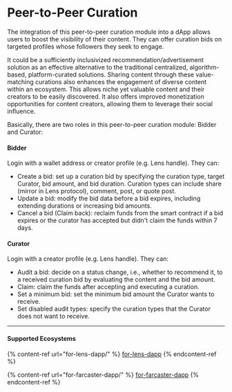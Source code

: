 # Peer-to-Peer Curation

The integration of this peer-to-peer curation module into a dApp allows users to boost the visibility of their content. They can offer curation bids on targeted profiles whose followers they seek to engage.

It could be a sufficiently inclusivized recommendation/advertisement solution as an effective alternative to the traditional centralized, algorithm-based, platform-curated solutions. Sharing content through these value-matching curations also enhances the engagement of diverse content within an ecosystem. This allows niche yet valuable content and their creators to be easily discovered. It also offers improved monetization opportunities for content creators, allowing them to leverage their social influence.

Basically, there are two roles in this peer-to-peer curation module: Bidder and Curator:

#### Bidder

Login with a wallet address or creator profile (e.g. Lens handle). They can:

* Create a bid: set up a curation bid by specifying the curation type, target Curator, bid amount, and bid duration. Curation types can include share (mirror in Lens protocol), comment, post, or quote post.
* Update a bid: modify the bid data before a bid expires, including extending durations or increasing bid amounts.&#x20;
* Cancel a bid (Claim back): reclaim funds from the smart contract if a bid expires or the curator has accepted but didn't claim the funds within 7 days.

#### Curator

Login with a creator profile (e.g. Lens handle). They can:

* Audit a bid: decide on a status change, i.e., whether to recommend it, to a received curation bid by evaluating the content and the bid amount.
* Claim: claim the funds after accepting and executing a curation.
* Set a minimum bid: set the minimum bid amount the Curator wants to receive.
* Set disabled audit types: specify the curation types that the Curator does not want to receive.

***

#### Supported Ecosystems

{% content-ref url="for-lens-dapp/" %}
[for-lens-dapp](for-lens-dapp/)
{% endcontent-ref %}

{% content-ref url="for-farcaster-dapp/" %}
[for-farcaster-dapp](for-farcaster-dapp/)
{% endcontent-ref %}
